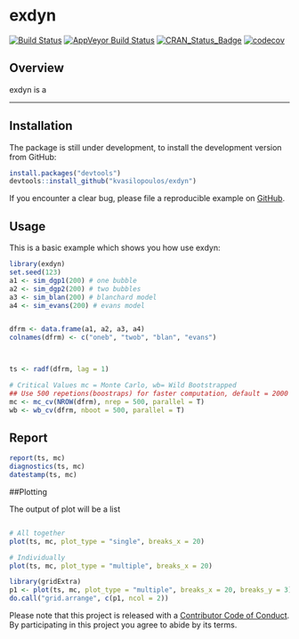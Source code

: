 <!-- README.md is generated from README.Rmd. Please edit that file -->
exdyn
=====

[![Build
Status](https://travis-ci.org/kvasilopoulos/exdyn.svg?branch=master)](https://travis-ci.org/kvasilopoulos/exdyn)
[![AppVeyor Build
Status](https://ci.appveyor.com/api/projects/status/github/kvasilopoulos/exdyn?branch=master&svg=true)](https://ci.appveyor.com/project/kvasilopoulos/exdyn)
[![CRAN\_Status\_Badge](http://www.r-pkg.org/badges/version/exdyn)](https://cran.r-project.org/package=exdyn)
[![codecov](https://codecov.io/gh/kvasilopoulos/exdyn/branch/master/graph/badge.svg)](https://codecov.io/gh/kvasilopoulos/exdyn)

Overview
--------

exdyn is a

-   -   -   

Installation
------------

The package is still under development, to install the development
version from GitHub:

``` r
install.packages("devtools")
devtools::install_github("kvasilopoulos/exdyn")
```

If you encounter a clear bug, please file a reproducible example on
[GitHub](https://github.com/kvasilopoulos/exdyn/issues).

Usage
-----

This is a basic example which shows you how use exdyn:

``` r
library(exdyn)
set.seed(123)
a1 <- sim_dgp1(200) # one bubble
a2 <- sim_dgp2(200) # two bubbles
a3 <- sim_blan(200) # blanchard model
a4 <- sim_evans(200) # evans model


dfrm <- data.frame(a1, a2, a3, a4)
colnames(dfrm) <- c("oneb", "twob", "blan", "evans")



ts <- radf(dfrm, lag = 1)

# Critical Values mc = Monte Carlo, wb= Wild Bootstrapped
## Use 500 repetions(boostraps) for faster computation, default = 2000
mc <- mc_cv(NROW(dfrm), nrep = 500, parallel = T)
wb <- wb_cv(dfrm, nboot = 500, parallel = T)
```

Report
------

``` r
report(ts, mc)
diagnostics(ts, mc)
datestamp(ts, mc)
```

\#\#Plotting

The output of plot will be a list

``` r

# All together
plot(ts, mc, plot_type = "single", breaks_x = 20)

# Individually
plot(ts, mc, plot_type = "multiple", breaks_x = 20)

library(gridExtra)
p1 <- plot(ts, mc, plot_type = "multiple", breaks_x = 20, breaks_y = 3)
do.call("grid.arrange", c(p1, ncol = 2))
```

Please note that this project is released with a [Contributor Code of
Conduct](https://github.com/kvasilopoulos/exdyn/blob/master/CONDUCT.md).
By participating in this project you agree to abide by its terms.
